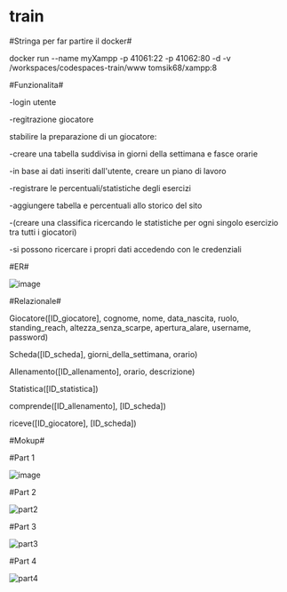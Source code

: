 # train


#Stringa per far partire il docker#

docker run --name myXampp -p 41061:22 -p 41062:80 -d -v /workspaces/codespaces-train/www tomsik68/xampp:8



#Funzionalita#

-login utente

-regitrazione giocatore

stabilire la preparazione di un giocatore:

-creare una tabella suddivisa in giorni della settimana e fasce orarie

-in base ai dati inseriti dall'utente, creare un piano di lavoro

-registrare le percentuali/statistiche degli esercizi

-aggiungere tabella e percentuali allo storico del sito

-(creare una classifica ricercando le statistiche per ogni singolo esercizio tra tutti i giocatori)

-si possono ricercare i propri dati accedendo con le credenziali



#ER#

![image](https://github.com/lorenzotasca/train/assets/101709418/43a93422-7f4c-456d-9589-3b3989d16123)




#Relazionale#

Giocatore([ID_giocatore], cognome, nome, data_nascita, ruolo, standing_reach, altezza_senza_scarpe, apertura_alare, username, password)

Scheda([ID_scheda], giorni_della_settimana, orario)

Allenamento([ID_allenamento], orario, descrizione)

Statistica([ID_statistica])

comprende([ID_allenamento], [ID_scheda])

riceve([ID_giocatore], [ID_scheda])



#Mokup#

#Part 1

![image](https://github.com/lorenzotasca/train/assets/101709418/b92dcd5e-84c7-4e57-bfa5-b5340c17b57d)


#Part 2

![part2](https://github.com/lorenzotasca/train/assets/101709418/6dfe4ab4-3cc1-4554-bde4-23de4121ed49)

#Part 3

![part3](https://github.com/lorenzotasca/train/assets/101709418/9576d654-50fd-4c6c-817a-c6f6c56fab65)

#Part 4

![part4](https://github.com/lorenzotasca/train/assets/101709418/10fc2ecd-540d-42f0-b4e8-4b5b0493a591)

